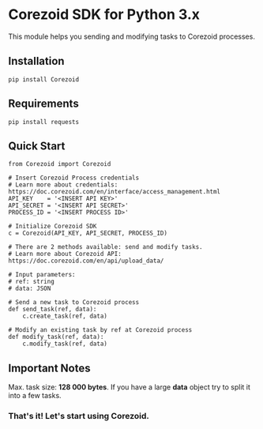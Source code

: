 # Corezoid SDK for Python 3.x
This module helps you sending and modifying tasks to Corezoid processes.

## Installation
```
pip install Corezoid
```

## Requirements 
```
pip install requests
```

## Quick Start
```
from Corezoid import Corezoid

# Insert Corezoid Process credentials
# Learn more about credentials: https://doc.corezoid.com/en/interface/access_management.html
API_KEY    = '<INSERT API KEY>' 
API_SECRET = '<INSERT API SECRET>'
PROCESS_ID = '<INSERT PROCESS ID>'

# Initialize Corezoid SDK
c = Corezoid(API_KEY, API_SECRET, PROCESS_ID)

# There are 2 methods available: send and modify tasks.
# Learn more about Corezoid API: https://doc.corezoid.com/en/api/upload_data/

# Input parameters:
# ref: string
# data: JSON

# Send a new task to Corezoid process
def send_task(ref, data):
    c.create_task(ref, data)

# Modify an existing task by ref at Corezoid process
def modify_task(ref, data):
    c.modify_task(ref, data)

```

## Important Notes
Max. task size: __128 000 bytes__.
If you have a large __data__ object try to split it into a few tasks.

### That's it! Let's start using Corezoid.


